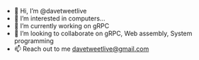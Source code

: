 - 👋 Hi, I’m @davetweetlive
- 👀 I’m interested in computers...
- 🌱 I’m currently working on gRPC
- 💞️ I’m looking to collaborate on gRPC, Web assembly, System programming
- 📫 Reach out to me davetweetlive@gmail.com

<!---
davetweetlive/davetweetlive is a ✨ special ✨ repository because its `README.md` (this file) appears on your GitHub profile.
You can click the Preview link to take a look at your changes.
--->
